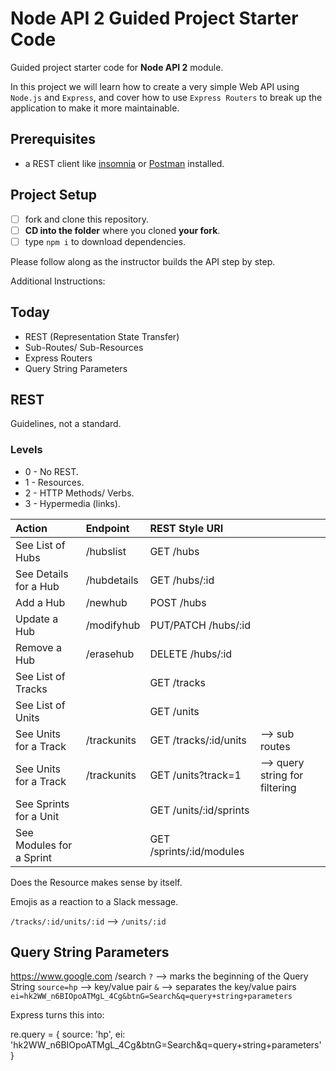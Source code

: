 # Node API 2 Guided Project Starter Code

Guided project starter code for **Node API 2** module.

In this project we will learn how to create a very simple Web API using `Node.js` and `Express`, and cover how to use `Express Routers` to break up the application to make it more maintainable.

## Prerequisites

- a REST client like [insomnia](https://insomnia.rest/download/) or [Postman](https://www.getpostman.com/downloads/) installed.

## Project Setup

- [ ] fork and clone this repository.
- [ ] **CD into the folder** where you cloned **your fork**.
- [ ] type `npm i` to download dependencies.

Please follow along as the instructor builds the API step by step.

Additional Instructions: 

## Today
- REST (Representation State Transfer)
- Sub-Routes/ Sub-Resources 
- Express Routers 
- Query String Parameters 

## REST 

Guidelines, not a standard. 

### Levels

- 0 - No REST.
- 1 - Resources.
- 2 - HTTP Methods/ Verbs.
- 3 - Hypermedia (links).

| Action                  | Endpoint      | REST Style URI            |                                |
| :---------------------- | :------------ | :------------------------ |:------------------------------ | 
| See List of Hubs        | /hubslist     | GET /hubs                 |                                |
| See Details for a Hub   | /hubdetails   | GET /hubs/:id             |                                |
| Add a Hub               | /newhub       | POST /hubs                |                                |
| Update a Hub            | /modifyhub    | PUT/PATCH /hubs/:id       |                                |
| Remove a Hub            | /erasehub     | DELETE /hubs/:id          |                                |
| See List of Tracks      |               | GET /tracks               |                                |
| See List of Units       |               | GET /units                |                                |  
| See Units for a Track   | /trackunits   | GET /tracks/:id/units     | --> sub routes                 |
| See Units for a Track   | /trackunits   | GET /units?track=1        | --> query string for filtering | 
| See Sprints for a Unit  |               | GET /units/:id/sprints    |                                |
| See Modules for a Sprint|               | GET /sprints/:id/modules  |                                |

Does the Resource makes sense by itself.

Emojis as a reaction to a Slack message.

`/tracks/:id/units/:id`  -->  `/units/:id`

## Query String Parameters 

https://www.google.com
/search
`?` --> marks the beginning of the Query String
`source=hp`  --> key/value pair
`&`  --> separates the key/value pairs 
`ei=hk2WW_n6BIOpoATMgL_4Cg&btnG=Search&q=query+string+parameters`

Express turns this into: 

re.query = {
  source: 'hp',
  ei: 'hk2WW_n6BIOpoATMgL_4Cg&btnG=Search&q=query+string+parameters'
}
